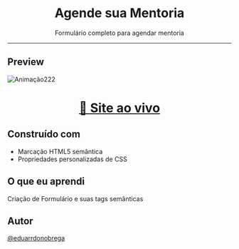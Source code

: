 <h1 align="center">Agende sua Mentoria</h1>
<p align="center">Formulário completo para agendar mentoria</p>

---

## Preview

![Animação222](https://user-images.githubusercontent.com/87456011/189921208-98b3c7fd-671d-40f4-9309-9f5b1a15bbfd.gif)

<div align="center">

  <h1><a href="https://eduarrdonobrega.github.io/explorer-rocketseat/stage-03/form-mentoria/" target="_blank" > 🚀 Site ao vivo</a> </h1>

</div>

## Construído com

-   Marcação HTML5 semântica
-   Propriedades personalizadas de CSS

## O que eu aprendi

Criação de Formulário e suas tags semânticas

## Autor

[@eduarrdonobrega](https://github.com/eduarrdonobrega)
